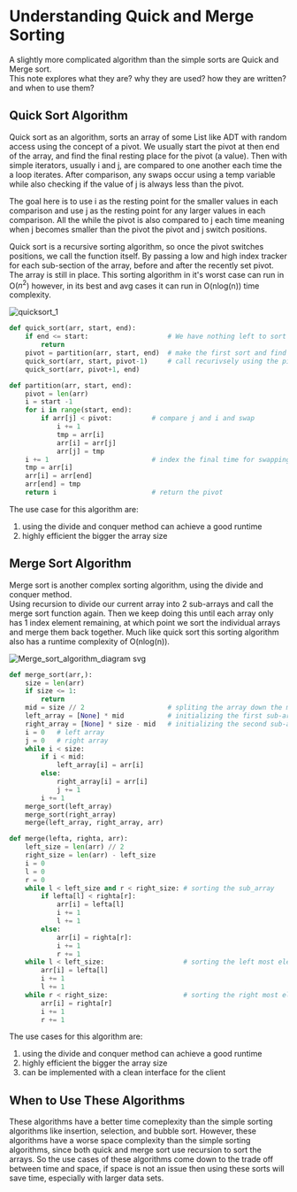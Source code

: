 # Understanding Quick and Merge Sorting

A slightly more complicated algorithm than the simple sorts are Quick and Merge sort.<br> 
This note explores what they are? why they are used? how they are written? and when to use them?<br>

## Quick Sort Algorithm

Quick sort as an algorithm, sorts an array of some List like ADT with random access using the concept of a pivot. We usually start the pivot at then end of the array, and find the final resting place for the pivot (a value). Then with simple iterators, usually i and j, are compared to one another each time the a loop iterates. After comparison, any swaps occur using a temp variable while also checking if the value of j is always less than the pivot. 

The goal here is to use i as the resting point for the smaller values in each comparison and use j as the resting point for any larger values in each comparison. All the while the pivot is also compared to j each time meaning when j becomes smaller than the pivot the pivot and j switch positions.

Quick sort is a recursive sorting algorithm, so once the pivot switches positions, we call the function itself. By passing a low and high index tracker for each sub-section of the array, before and after the recently set pivot. The array is still in place. This sorting algorithm in it's worst case can run in O($n^2$) however, in its best and avg cases it can run in O(nlog(n)) time complexity.

![quicksort_1](https://github.com/user-attachments/assets/4bf493b5-70fe-4460-9047-608191a513bf)

```python
def quick_sort(arr, start, end):
    if end <= start:                    # We have nothing left to sort
        return
    pivot = partition(arr, start, end)  # make the first sort and find the pivot
    quick_sort(arr, start, pivot-1)     # call recurivsely using the pivot
    quick_sort(arr, pivot+1, end)

def partition(arr, start, end):
    pivot = len(arr)
    i = start -1
    for i in range(start, end):
        if arr[j] < pivot:          # compare j and i and swap
            i += 1
            tmp = arr[i]
            arr[i] = arr[j]
            arr[j] = tmp
    i += 1                          # index the final time for swapping
    tmp = arr[i]
    arr[i] = arr[end]
    arr[end] = tmp
    return i                        # return the pivot
```

The use case for this algorithm are:
1. using the divide and conquer method can achieve a good runtime
2. highly efficient the bigger the array size

## Merge Sort Algorithm

Merge sort is another complex sorting algorithm, using the divide and conquer method.<br>
Using recursion to divide our current array into 2 sub-arrays and call the merge sort function again. Then we keep doing this until each array only has 1 index element remaining, at which point we sort the individual arrays and merge them back together. Much like quick sort this sorting algorithm also has a runtime complexity of O(nlog(n)).

![Merge_sort_algorithm_diagram svg](https://github.com/user-attachments/assets/dedf2b30-370c-4430-9f36-298e9857a773)

```python
def merge_sort(arr,):
    size = len(arr)
    if size <= 1:
        return
    mid = size // 2                     # spliting the array down the middle
    left_array = [None] * mid           # initializing the first sub-array
    right_array = [None] * size - mid   # initializing the second sub-array
    i = 0   # left array
    j = 0   # right array
    while i < size:
        if i < mid:
            left_array[i] = arr[i]
        else:
            right_array[i] = arr[i]
            j += 1
        i += 1
    merge_sort(left_array)
    merge_sort(right_array)
    merge(left_array, right_array, arr)

def merge(lefta, righta, arr):
    left_size = len(arr) // 2
    right_size = len(arr) - left_size
    i = 0
    l = 0
    r = 0
    while l < left_size and r < right_size: # sorting the sub_array
        if lefta[l] < righta[r]:
            arr[i] = lefta[l]
            i += 1
            l += 1
        else:
            arr[i] = righta[r]:
            i += 1
            r += 1
    while l < left_size:                    # sorting the left most element
        arr[i] = lefta[l]
        i += 1
        l += 1
    while r < right_size:                   # sorting the right most element
        arr[i] = righta[r]
        i += 1
        r += 1
```

The use cases for this algorithm are:
1. using the divide and conquer method can achieve a good runtime
2. highly efficient the bigger the array size
3. can be implemented with a clean interface for the client

## When to Use These Algorithms

These algorithms have a better time comeplexity than the simple sorting algorithms like insertion, selection, and bubble sort. However, these algorithms have a worse space complexity than the simple sorting algorithms, since both quick and merge sort use recursion to sort the arrays. So the use cases of these algorithms come down to the trade off between time and space, if space is not an issue then using these sorts will save time, especially with larger data sets.
